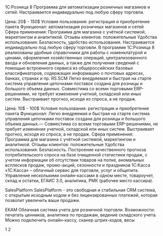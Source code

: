 1С:Розница 8
Программа для автоматизации розничных магазинов и сетей. Настраивается индивидуально под любую сферу торговли.

Цена: 20$ - 150$
Условия пользования: регистрация и приобретение пакета
Функционал: автоматизация розничных магазинов и сетей
Cфера применения: Программа для магазина с учётной системой, маркетингом и аналитикой.
Отзывы клиентов: положительные
Удобства использования: Безпасность, удобство использования. Настраивается индивидуально под любую сферу торговли. В программе 1С:Розница 8 реализованы удобные справочники для работы с номенклатурой и ценами, оформления хозяйственных операций, централизованного ввода и обновления данных, а также для получения сведений с помощью встроенного сервиса из общероссийских базовых классификаторов, содержащих информацию о почтовых адресах, банках, странах и пр.
RS.SCM
Легко внедряемая и быстрая на старте система управления цепочками поставок создана для розницы и большого объема данных. Совместима со всеми торговыми ERP-решениями, не требует изменения учетной, складской или иных систем. Выстраивает прогноз, исходя из спроса, а не продаж.

Цена: 10$ - 100$
Условия пользования: регистрация и приобретение пакета
Функционал: Легко внедряемая и быстрая на старте система управления цепочками поставок создана для розницы и большого объема данных.— Совместима со всеми торговыми ERP-решениями, не требует изменения учетной, складской или иных систем. Выстраивает прогноз, исходя из спроса, а не продаж.
Сфера применения: Программа для магазина с учётной системой, маркетингом и аналитикой.
Отзывы клиентов: положительные
Удобства использования: Безпасность. Построение качественного прогноза потребительского спроса на базе очищенной статистики продаж, с учетом информации об отсутствии товаров на полке, аномальных всплесков продаж, промо-акций, сезонности и праздников
1С:Касса
«1С:Касса» – облачный сервис для торговли, услуг и общепита. Управление несколькими онлайн-кассами в одном месте, товароучет, склад и остатки, ЕГАИС 3.0, аналитика, РМК (рабочее место кассира).

SalesPlatform
SalesPlatform - это свободная и стабильная CRM система, с открытым исходным кодом и без лицензированных платежей, которая позволит увеличить ваши продажи.

EKAM
Облачная система учета для розничной торговли. Возможности: печатать ценников, аналитика по продажам, ведение складского учета. Можно подключить онлайн-кассу, сканер штрих-кодов, весы

1 2
